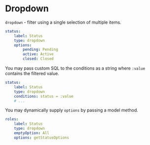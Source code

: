 # Dropdown

`dropdown` - filter using a single selection of multiple items.

```yaml
status:
    label: Status
    type: dropdown
    options:
        pending: Pending
        active: Active
        closed: Closed
```

You may pass custom SQL to the conditions as a string where `:value` contains the filtered value.

```yaml
status:
    label: Status
    type: dropdown
    conditions: status = :value
    # ...
```

You may dynamically supply `options` by passing a model method.

```yaml
roles:
    label: Status
    type: dropdown
    emptyOption: All
    options: getStatusOptions
```
